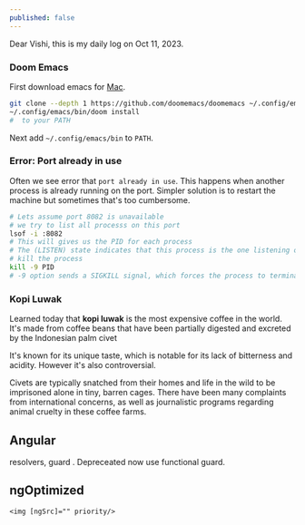 ```yaml
---
published: false
---
```

Dear Vishi, this is my daily log on Oct 11, 2023.

### Doom Emacs

First download emacs for [Mac](https://emacsformacosx.com/).

```bash
git clone --depth 1 https://github.com/doomemacs/doomemacs ~/.config/emacs
~/.config/emacs/bin/doom install
#  to your PATH
```

Next add `~/.config/emacs/bin` to `PATH`.

### Error: Port already in use

Often we see error that `port already in use`. This happens when another process is already running on the port. Simpler solution is to restart the machine but sometimes that's too cumbersome.

```bash
# Lets assume port 8082 is unavailable
# we try to list all processs on this port
lsof -i :8082
# This will gives us the PID for each process
# The (LISTEN) state indicates that this process is the one listening on the port
# kill the process
kill -9 PID
# -9 option sends a SIGKILL signal, which forces the process to terminate immediately
```

### Kopi Luwak

Learned today that **kopi luwak** is the most expensive coffee in the world. It's made from coffee beans that have been partially digested and excreted by the Indonesian palm civet

It's known for its unique taste, which is notable for its lack of bitterness and acidity. However it's also controversial.

Civets are typically snatched from their homes and life in the wild to be imprisoned alone in tiny, barren cages. There have been many complaints from international concerns, as well as journalistic programs regarding animal cruelty in these coffee farms.


## Angular

resolvers, guard . Depreceated now use functional guard.



## ngOptimized

```
<img [ngSrc]="" priority/>


```

```
